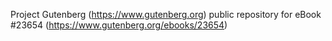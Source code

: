 Project Gutenberg (https://www.gutenberg.org) public repository for eBook #23654 (https://www.gutenberg.org/ebooks/23654)
